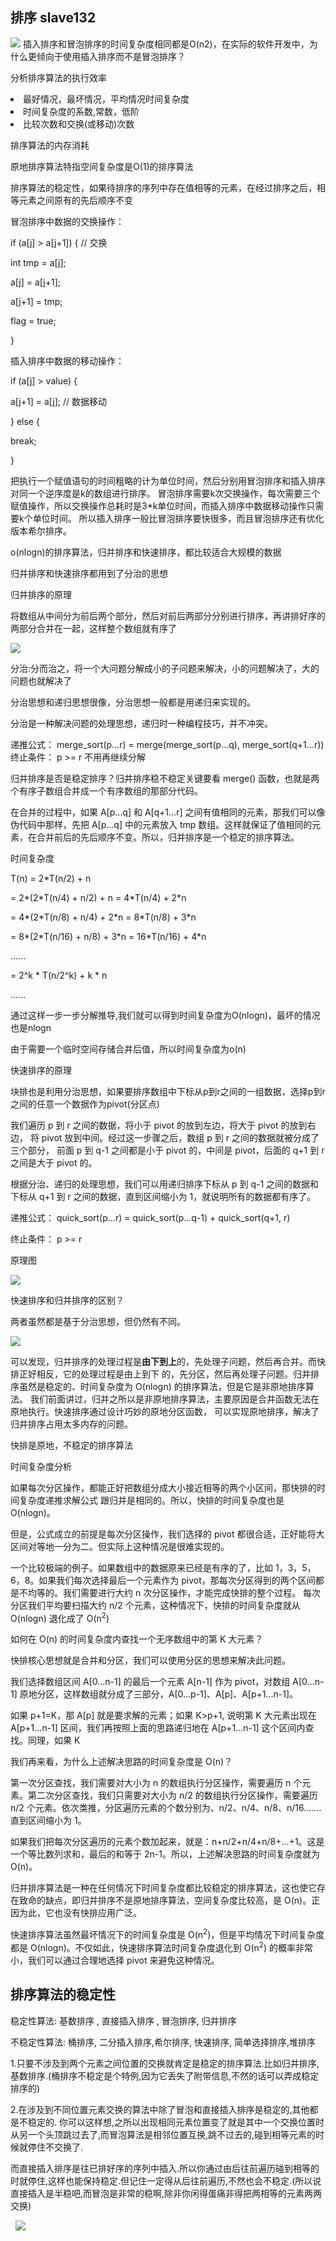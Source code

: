 <h2>排序 slave132</h2>
<img src="https://static001.geekbang.org/resource/image/fb/cd/fb8394a588b12ff6695cfd664afb17cd.jpg"/>
插入排序和冒泡排序的时间复杂度相同都是O(n2)，在实际的软件开发中，为什么更倾向于使用插入排序而不是冒泡排序？
<p>分析排序算法的执行效率</p>
<li>最好情况，最坏情况，平均情况时间复杂度</li>
<li>时间复杂度的系数,常数，低阶</li>
<li>比较次数和交换(或移动)次数</li>
<p>排序算法的内存消耗</p>
原地排序算法特指空间复杂度是O(1)的排序算法
<p>排序算法的稳定性，如果待排序的序列中存在值相等的元素，在经过排序之后，相等元素之间原有的先后顺序不变</p>
冒泡排序中数据的交换操作：
<p>  if (a[j] > a[j+1]) { // 交换</p>
<p>  int tmp = a[j];</p>
<p>  a[j] = a[j+1];</p>
<p>   a[j+1] = tmp;</p>
<p>  flag = true;</p>
<p>  }</p>

插入排序中数据的移动操作：
<p>if (a[j] > value) {</p>
<p>  a[j+1] = a[j];  // 数据移动</p>
<p>} else {</p>
<p>  break;</p>
<p>}</p>
把执行一个赋值语句的时间粗略的计为单位时间，然后分别用冒泡排序和插入排序对同一个逆序度是k的数组进行排序。
冒泡排序需要k次交换操作，每次需要三个赋值操作，所以交换操作总耗时是3*k单位时间，而插入排序中数据移动操作只需要k个单位时间。
所以插入排序一般比冒泡排序要快很多，而且冒泡排序还有优化版本希尔排序。
<p>o(nlogn)的排序算法，归并排序和快速排序，都比较适合大规模的数据</p>
<p>归并排序和快速排序都用到了分治的思想</p>
<p>归并排序的原理</p>
<p>将数组从中间分为前后两个部分，然后对前后两部分分别进行排序，再讲排好序的两部分合并在一起，这样整个数组就有序了</p>
<img src="https://static001.geekbang.org/resource/image/db/2b/db7f892d3355ef74da9cd64aa926dc2b.jpg"/>
<p>分治:分而治之，将一个大问题分解成小的子问题来解决，小的问题解决了，大的问题也就解决了</p>
分治思想和递归思想很像，分治思想一般都是用递归来实现的。
<p>分治是一种解决问题的处理思想，递归时一种编程技巧，并不冲突。</p>
<p>
递推公式：
merge_sort(p…r) = merge(merge_sort(p…q), merge_sort(q+1…r))
终止条件：
p >= r 不用再继续分解
</p>
<p>归并排序是否是稳定排序？归并排序稳不稳定关键要看 merge() 函数，也就是两个有序子数组合并成一个有序数组的那部分代码。</p>
<p>在合并的过程中，如果 A[p…q] 和 A[q+1…r] 之间有值相同的元素，那我们可以像伪代码中那样，先把 A[p…q] 中的元素放入 tmp 数组。这样就保证了值相同的元素，在合并前后的先后顺序不变。所以，归并排序是一个稳定的排序算法。</p>
<p>时间复杂度</p>
<p>   T(n) = 2*T(n/2) + n</p> 
 <p>      = 2*(2*T(n/4) + n/2) + n = 4*T(n/4) + 2*n</p> 
 <p>      = 4*(2*T(n/8) + n/4) + 2*n = 8*T(n/8) + 3*n</p> 
 <p>      = 8*(2*T(n/16) + n/8) + 3*n = 16*T(n/16) + 4*n</p> 
 <p>      ......</p> 
 <p>      = 2^k * T(n/2^k) + k * n</p> 
 <p>      ......</p> 
 <p>通过这样一步一步分解推导,我们就可以得到时间复杂度为O(nlogn)，最坏的情况也是nlogn</p>
 <p>由于需要一个临时空间存储合并后值，所以时间复杂度为o(n)</p>
 <p>快速排序的原理</p>
 <p>块排也是利用分治思想，如果要排序数组中下标从p到r之间的一组数据，选择p到r之间的任意一个数据作为pivot(分区点)</p>
<p>我们遍历 p 到 r 之间的数据，将小于 pivot 的放到左边，将大于 pivot 的放到右边，
将 pivot 放到中间。经过这一步骤之后，数组 p 到 r 之间的数据就被分成了三个部分，
前面 p 到 q-1 之间都是小于 pivot 的，中间是 pivot，后面的 q+1 到 r 之间是大于 pivot 的。
</p>
<p>根据分治、递归的处理思想，我们可以用递归排序下标从 p 到 q-1 之间的数据和下标从 q+1 到 r 之间的数据，直到区间缩小为 1，就说明所有的数据都有序了。</p>

</p>
递推公式：
quick_sort(p…r) = quick_sort(p…q-1) + quick_sort(q+1, r)

终止条件：
p >= r
</p>
<p>原理图</p>
<img src="https://static001.geekbang.org/resource/image/08/e7/086002d67995e4769473b3f50dd96de7.jpg"/>

<p>快速排序和归并排序的区别？</p>
两者虽然都是基于分治思想，但仍然有不同。
<p>
<img src="https://static001.geekbang.org/resource/image/aa/05/aa03ae570dace416127c9ccf9db8ac05.jpg"/>
</p>
<p>可以发现，归并排序的处理过程是<strong>由下到上</strong>的，先处理子问题，然后再合并。而快排正好相反，它的处理过程是由上到下
的，先分区，然后再处理子问题。归并排序虽然是稳定的、时间复杂度为 O(nlogn) 的排序算法，但是它是非原地排序算法。
我们前面讲过，归并之所以是非原地排序算法，主要原因是合并函数无法在原地执行。快速排序通过设计巧妙的原地分区函数，
可以实现原地排序，解决了归并排序占用太多内存的问题。
</p>
<p>快排是原地，不稳定的排序算法</p>
<p>时间复杂度分析</p>
如果每次分区操作，都能正好把数组分成大小接近相等的两个小区间，那快排的时间复杂度递推求解公式
跟归并是相同的。所以，快排的时间复杂度也是 O(nlogn)。
<p>但是，公式成立的前提是每次分区操作，我们选择的 pivot 都很合适，正好能将大区间对等地一分为二。但实际上这种情况是很难实现的。</p>
一个比较极端的例子。如果数组中的数据原来已经是有序的了，比如 1，3，5，6，8。如果我们每次选择最后一个元素作为 pivot，那每次分区得到的两个区间都是不均等的。我们需要进行大约 n 次分区操作，才能完成快排的整个过程。
每次分区我们平均要扫描大约 n/2 个元素，这种情况下，快排的时间复杂度就从 O(nlogn) 退化成了 O(n<sup>2</sup>)

<p>如何在 O(n) 的时间复杂度内查找一个无序数组中的第 K 大元素？</p>
快排核心思想就是合并和分区，我们可以使用分区的思想来解决此问题。
<p>我们选择数组区间 A[0…n-1] 的最后一个元素 A[n-1] 作为 pivot，对数组 A[0…n-1] 原地分区，这样数组就分成了三部分，A[0…p-1]、A[p]、A[p+1…n-1]。</p>
<p>如果 p+1=K，那 A[p] 就是要求解的元素；如果 K>p+1, 说明第 K 大元素出现在 A[p+1…n-1] 区间，我们再按照上面的思路递归地在 A[p+1…n-1] 这个区间内查找。同理，如果 K<p+1，那我们就在 A[0…p-1] 区间查找。</p>
<p>我们再来看，为什么上述解决思路的时间复杂度是 O(n)？</p>
<p>第一次分区查找，我们需要对大小为 n 的数组执行分区操作，需要遍历 n 个元素。第二次分区查找，我们只需要对大小为 n/2 的数组执行分区操作，需要遍历 n/2 个元素。依次类推，分区遍历元素的个数分别为、n/2、n/4、n/8、n/16.……直到区间缩小为 1。</p>
<p>如果我们把每次分区遍历的元素个数加起来，就是：n+n/2+n/4+n/8+…+1。这是一个等比数列求和，最后的和等于 2n-1。所以，上述解决思路的时间复杂度就为 O(n)。</p>
<p>归并排序算法是一种在任何情况下时间复杂度都比较稳定的排序算法，这也使它存在致命的缺点，即归并排序不是原地排序算法，空间复杂度比较高，是 O(n)。正因为此，它也没有快排应用广泛。</p>
<p>快速排序算法虽然最坏情况下的时间复杂度是 O(n<sup>2</sup>)，但是平均情况下时间复杂度都是 O(nlogn)。不仅如此，快速排序算法时间复杂度退化到 O(n<sup>2</sup>) 的概率非常小，我们可以通过合理地选择 pivot 来避免这种情况。</p>


<h2>排序算法的稳定性</h2>
<p>稳定性算法:   基数排序 , 直接插入排序 , 冒泡排序, 归并排序</p>
<p>不稳定性算法: 桶排序,    二分插入排序,希尔排序, 快速排序,   简单选择排序,堆排序</p>
1.只要不涉及到两个元素之间位置的交换就肯定是稳定的排序算法.比如归并排序,基数排序.(桶排序不稳定是个特例,因为它丢失了附带信息,不然的话可以弄成稳定排序的)

2.在涉及到不同位置元素交换的算法中除了冒泡和直接插入排序是稳定的,其他都是不稳定的.
你可以这样想,之所以出现相同元素位置变了就是其中一个交换位置时从另一个头顶跳过去了,而冒泡算法是相邻位置互换,跳不过去的,碰到相等元素的时候就停住不交换了.

而直接插入排序是往已排好序的序列中插入.所以你通过由后往前遍历碰到相等的时就停住,这样也能保持稳定.但记住一定得从后往前遍历,不然也会不稳定.(所以说直接插入是半稳吧,而冒泡是非常的稳啊,除非你闲得蛋痛非得把两相等的元素两两交换)

 
<img src="https://static001.geekbang.org/resource/image/1f/fd/1f6ef7e0a5365d6e9d68f0ccc71755fd.jpg"/>
